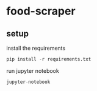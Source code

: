 # food-scraper

## setup
install the requirements
```python
pip install -r requirements.txt
```

run jupyter notebook
```python
jupyter-notebook
```

